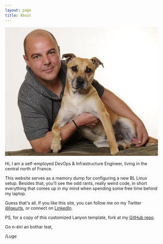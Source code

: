 ```yaml
---
layout: page
title: About
---
```


![Here I am with my dog Tigger.](/assets/portrait.jpg)

Hi, I am a self-employed DevOps & Infrastructure Engineer, living in the central north of France.

This website serves as a memory dump for configuring a new BL Linux setup.
Besides that, you'll see the odd rants, really weird code, in short everything that comes up in my mind when spending some free time behind my laptop.

Guess that's all. If you like this site, you can follow me on my Twitter [@lgeurts](https://twitter.com/lgeurts), or connect on [LinkedIn](https://www.linkedin.com/in/lucgeurts).

PS, for a copy of this customized Lanyon template, fork at my [GitHub repo](https://github.com/lgeurts/lgeurts.github.io).

Go n-éirí an bothar leat,

/Luge

